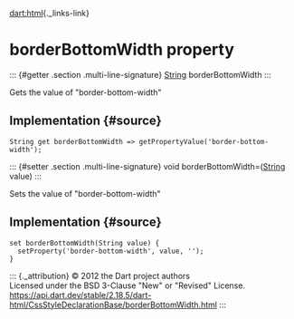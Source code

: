 [dart:html](../../dart-html/dart-html-library){._links-link}

borderBottomWidth property
==========================

::: {#getter .section .multi-line-signature}
[String](../../dart-core/string-class) borderBottomWidth
:::

Gets the value of \"border-bottom-width\"

Implementation {#source}
--------------

``` {.language-dart data-language="dart"}
String get borderBottomWidth => getPropertyValue('border-bottom-width');
```

::: {#setter .section .multi-line-signature}
void borderBottomWidth=([String](../../dart-core/string-class) value)
:::

Sets the value of \"border-bottom-width\"

Implementation {#source}
--------------

``` {.language-dart data-language="dart"}
set borderBottomWidth(String value) {
  setProperty('border-bottom-width', value, '');
}
```

::: {._attribution}
© 2012 the Dart project authors\
Licensed under the BSD 3-Clause \"New\" or \"Revised\" License.\
<https://api.dart.dev/stable/2.18.5/dart-html/CssStyleDeclarationBase/borderBottomWidth.html>
:::
